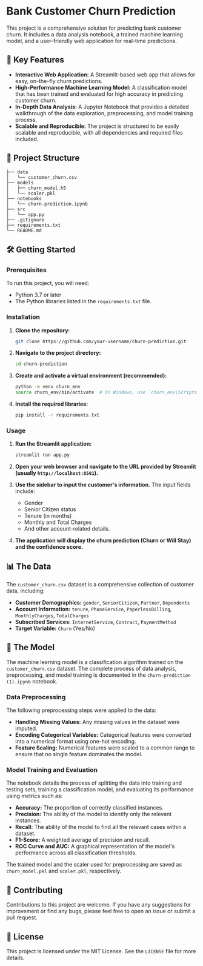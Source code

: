 # Bank Customer Churn Prediction

This project is a comprehensive solution for predicting bank customer churn. It includes a data analysis notebook, a trained machine learning model, and a user-friendly web application for real-time predictions.

## 🚀 Key Features

*   **Interactive Web Application:** A Streamlit-based web app that allows for easy, on-the-fly churn predictions.
*   **High-Performance Machine Learning Model:** A classification model that has been trained and evaluated for high accuracy in predicting customer churn.
*   **In-Depth Data Analysis:** A Jupyter Notebook that provides a detailed walkthrough of the data exploration, preprocessing, and model training process.
*   **Scalable and Reproducible:** The project is structured to be easily scalable and reproducible, with all dependencies and required files included.

## 📂 Project Structure

```
├── data
│   └── customer_churn.csv
├── models
│   ├── churn_model.h5
│   └── scaler.pkl
├── notebooks
│   └── churn-prediction.ipynb
├── src
│   └── app.py
├── .gitignore
├── requirements.txt
└── README.md
```

## 🛠️ Getting Started

### Prerequisites

To run this project, you will need:

*   Python 3.7 or later
*   The Python libraries listed in the `requirements.txt` file.

### Installation

1.  **Clone the repository:**

    ```bash
    git clone https://github.com/your-username/churn-prediction.git
    ```

2.  **Navigate to the project directory:**

    ```bash
    cd churn-prediction
    ```

3.  **Create and activate a virtual environment (recommended):**

    ```bash
    python -m venv churn_env
    source churn_env/bin/activate  # On Windows, use `churn_env\Scripts\activate`
    ```

4.  **Install the required libraries:**

    ```bash
    pip install -r requirements.txt
    ```

### Usage

1.  **Run the Streamlit application:**

    ```bash
    streamlit run app.py
    ```

2.  **Open your web browser and navigate to the URL provided by Streamlit (usually `http://localhost:8501`).**

3.  **Use the sidebar to input the customer's information.** The input fields include:

    *   Gender
    *   Senior Citizen status
    *   Tenure (in months)
    *   Monthly and Total Charges
    *   And other account-related details.

4.  **The application will display the churn prediction (Churn or Will Stay) and the confidence score.**

## 📊 The Data

The `customer_churn.csv` dataset is a comprehensive collection of customer data, including:

*   **Customer Demographics:** `gender`, `SeniorCitizen`, `Partner`, `Dependents`
*   **Account Information:** `tenure`, `PhoneService`, `PaperlessBilling`, `MonthlyCharges`, `TotalCharges`
*   **Subscribed Services:** `InternetService`, `Contract`, `PaymentMethod`
*   **Target Variable:** `Churn` (Yes/No)

## 🤖 The Model

The machine learning model is a classification algorithm trained on the `customer_churn.csv` dataset. The complete process of data analysis, preprocessing, and model training is documented in the `churn-prediction (1).ipynb` notebook.

### Data Preprocessing

The following preprocessing steps were applied to the data:

*   **Handling Missing Values:** Any missing values in the dataset were imputed.
*   **Encoding Categorical Variables:** Categorical features were converted into a numerical format using one-hot encoding.
*   **Feature Scaling:** Numerical features were scaled to a common range to ensure that no single feature dominates the model.

### Model Training and Evaluation

The notebook details the process of splitting the data into training and testing sets, training a classification model, and evaluating its performance using metrics such as:

*   **Accuracy:** The proportion of correctly classified instances.
*   **Precision:** The ability of the model to identify only the relevant instances.
*   **Recall:** The ability of the model to find all the relevant cases within a dataset.
*   **F1-Score:** A weighted average of precision and recall.
*   **ROC Curve and AUC:** A graphical representation of the model's performance across all classification thresholds.

The trained model and the scaler used for preprocessing are saved as `churn_model.pkl` and `scaler.pkl`, respectively.

## 🤝 Contributing

Contributions to this project are welcome. If you have any suggestions for improvement or find any bugs, please feel free to open an issue or submit a pull request.

## 📄 License

This project is licensed under the MIT License. See the `LICENSE` file for more details.